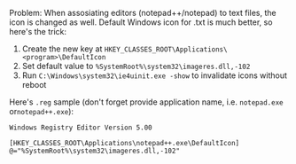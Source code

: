 Problem:
When assosiating editors (notepad++/notepad) to text files, the icon is changed as well.
Default Windows icon for .txt is much better, so here's the trick:
1. Create the new key at `HKEY_CLASSES_ROOT\Applications\<program>\DefaultIcon`
2. Set default value to `%SystemRoot%\system32\imageres.dll,-102`
3. Run `C:\Windows\system32\ie4uinit.exe -show` to invalidate icons without reboot

Here's `.reg` sample (don't forget provide application name, i.e. `notepad.exe` or`notepad++.exe`):
```reg
Windows Registry Editor Version 5.00

[HKEY_CLASSES_ROOT\Applications\notepad++.exe\DefaultIcon]
@="%SystemRoot%\system32\imageres.dll,-102"
```

